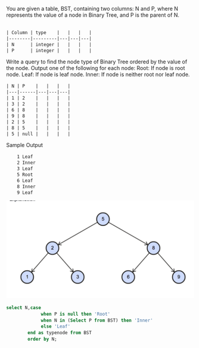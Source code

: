 You are given a table, BST, containing two columns: N and P, where N represents the value of a node in Binary Tree, and P is the parent of N.

```

| Column | type    |   |   |   |
|--------|---------|---|---|---|
| N      | integer |   |   |   |
| P      | integer |   |   |   |

```

Write a query to find the node type of Binary Tree ordered by the value of the node. Output one of the following for each node:
Root: If node is root node.
Leaf: If node is leaf node.
Inner: If node is neither root nor leaf node.

```
| N | P    |   |   |   |
|---|------|---|---|---|
| 1 | 2    |   |   |   |
| 3 | 2    |   |   |   |
| 6 | 8    |   |   |   |
| 9 | 8    |   |   |   |
| 2 | 5    |   |   |   |
| 8 | 5    |   |   |   |
| 5 | null |   |   |   |
```

Sample Output
```
    1 Leaf
    2 Inner
    3 Leaf
    5 Root
    6 Leaf
    8 Inner
    9 Leaf
```

![](binary.png)

```sql
select N,case
             when P is null then 'Root'
             when N in (Select P from BST) then 'Inner'
             else 'Leaf'
        end as typenode from BST
        order by N;
```

